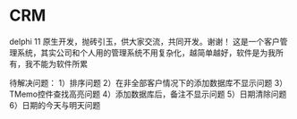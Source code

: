 # CRM
delphi 11 原生开发，抛砖引玉，供大家交流，共同开发。谢谢！
这是一个客户管理系统，其实公司和个人用的管理系统不用复杂化，越简单越好，软件是为我所有，我不能为软件所累

待解决问题：
1）排序问题
2）在非全部客户情况下的添加数据库不显示问题
3）TMemo控件查找高亮问题
4）添加数据库后，备注不显示问题
5）日期清除问题
6）日期的今天与明天问题
